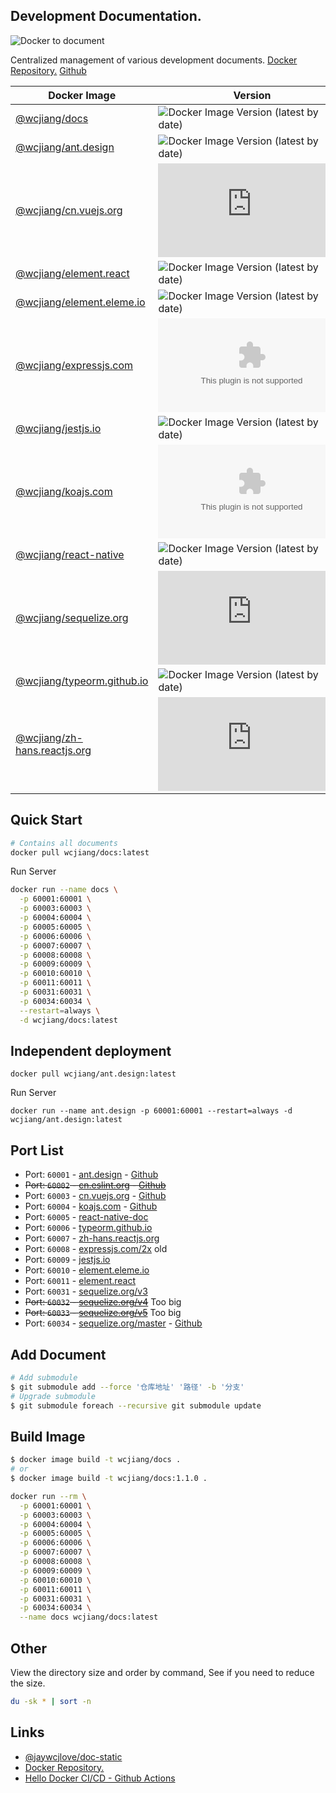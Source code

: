 Development Documentation.
----

![Docker to document](https://github.com/jaywcjlove/docs/workflows/Docker%20to%20document/badge.svg)

Centralized management of various development documents. [Docker Repository.](https://hub.docker.com/r/wcjiang/docs) [Github](https://github.com/jaywcjlove/docs)

Docker Image | Version
---- | ----
[@wcjiang/docs](https://hub.docker.com/r/wcjiang/docs) | ![Docker Image Version (latest by date)](https://img.shields.io/docker/v/wcjiang/docs)
[@wcjiang/ant.design](https://hub.docker.com/r/wcjiang/ant.design) | ![Docker Image Version (latest by date)](https://img.shields.io/docker/v/wcjiang/ant.design)
[@wcjiang/cn.vuejs.org](https://hub.docker.com/r/wcjiang/cn.vuejs.org) | ![Docker Image Version (latest by date)](https://img.shields.io/docker/v/wcjiang/cn.vuejs.org)
[@wcjiang/element.react](https://hub.docker.com/r/wcjiang/element.react) | ![Docker Image Version (latest by date)](https://img.shields.io/docker/v/wcjiang/element.react)
[@wcjiang/element.eleme.io](https://hub.docker.com/r/wcjiang/element.eleme.io) | ![Docker Image Version (latest by date)](https://img.shields.io/docker/v/wcjiang/element.eleme.io)
[@wcjiang/expressjs.com](https://hub.docker.com/r/wcjiang/expressjs.com) | ![Docker Image Version (latest by date)](https://img.shields.io/docker/v/wcjiang/expressjs.com)
[@wcjiang/jestjs.io](https://hub.docker.com/r/wcjiang/jestjs.io) | ![Docker Image Version (latest by date)](https://img.shields.io/docker/v/wcjiang/jestjs.io)
[@wcjiang/koajs.com](https://hub.docker.com/r/wcjiang/koajs.com) | ![Docker Image Version (latest by date)](https://img.shields.io/docker/v/wcjiang/koajs.com)
[@wcjiang/react-native](https://hub.docker.com/r/wcjiang/react-native) | ![Docker Image Version (latest by date)](https://img.shields.io/docker/v/wcjiang/react-native)
[@wcjiang/sequelize.org](https://hub.docker.com/r/wcjiang/sequelize.org) | ![Docker Image Version (latest by date)](https://img.shields.io/docker/v/wcjiang/sequelize.org)
[@wcjiang/typeorm.github.io](https://hub.docker.com/r/wcjiang/typeorm.github.io) | ![Docker Image Version (latest by date)](https://img.shields.io/docker/v/wcjiang/typeorm.github.io)
[@wcjiang/zh-hans.reactjs.org](https://hub.docker.com/r/wcjiang/zh-hans.reactjs.org) | ![Docker Image Version (latest by date)](https://img.shields.io/docker/v/wcjiang/zh-hans.reactjs.org)

## Quick Start

```bash
# Contains all documents
docker pull wcjiang/docs:latest
```

Run Server

```bash
docker run --name docs \
  -p 60001:60001 \
  -p 60003:60003 \
  -p 60004:60004 \
  -p 60005:60005 \
  -p 60006:60006 \
  -p 60007:60007 \
  -p 60008:60008 \
  -p 60009:60009 \
  -p 60010:60010 \
  -p 60011:60011 \
  -p 60031:60031 \
  -p 60034:60034 \
  --restart=always \
  -d wcjiang/docs:latest
```

## Independent deployment

```shell
docker pull wcjiang/ant.design:latest
```

Run Server

```shell
docker run --name ant.design -p 60001:60001 --restart=always -d wcjiang/ant.design:latest
```

## Port List

- Port: `60001` - [ant.design](https://ant.design/) - [Github](https://github.com/ant-design/ant-design)
- ~~Port: `60002` - [cn.eslint.org](https://cn.eslint.org/) - [Github](https://github.com/eslint/cn.eslint.org)~~
- Port: `60003` - [cn.vuejs.org](https://cn.vuejs.org/) - [Github](https://github.com/vuejs/cn.vuejs.org)
- Port: `60004` - [koajs.com](https://koajs.com/) - [Github](https://github.com/koajs/koajs.com)
- Port: `60005` - [react-native-doc](https://facebook.github.io/react-native/)
- Port: `60006` - [typeorm.github.io](https://typeorm.io/)
- Port: `60007` - [zh-hans.reactjs.org](https://zh-hans.reactjs.org/)
- Port: `60008` - [expressjs.com/2x](http://expressjs.com/) old
- Port: `60009` - [jestjs.io](https://jestjs.io/)
- Port: `60010` - [element.eleme.io](https://element.eleme.io)
- Port: `60011` - [element.react](https://elemefe.github.io/element-react)
- Port: `60031` - [sequelize.org/v3](https://sequelize.org/v3/)
- ~~Port: `60032` - [sequelize.org/v4](https://sequelize.org/v4/)~~ Too big
- ~~Port: `60033` - [sequelize.org/v5](https://sequelize.org/v5/)~~ Too big
- Port: `60034` - [sequelize.org/master](https://sequelize.org/) - [Github](https://github.com/sequelize/sequelize.org)

## Add Document

```bash
# Add submodule
$ git submodule add --force '仓库地址' '路径' -b '分支'
# Upgrade submodule
$ git submodule foreach --recursive git submodule update
```

## Build Image

```bash
$ docker image build -t wcjiang/docs .
# or
$ docker image build -t wcjiang/docs:1.1.0 .
```

```bash
docker run --rm \
  -p 60001:60001 \
  -p 60003:60003 \
  -p 60004:60004 \
  -p 60005:60005 \
  -p 60006:60006 \
  -p 60007:60007 \
  -p 60008:60008 \
  -p 60009:60009 \
  -p 60010:60010 \
  -p 60011:60011 \
  -p 60031:60031 \
  -p 60034:60034 \
  --name docs wcjiang/docs:latest
```

## Other

View the directory size and order by command, See if you need to reduce the size.

```bash
du -sk * | sort -n
```

## Links

- [@jaywcjlove/doc-static](https://github.com/jaywcjlove/doc-static)
- [Docker Repository.](https://hub.docker.com/r/wcjiang/docs)
- [Hello Docker CI/CD - Github Actions](https://www.basefactor.com/github-actions-docker)
